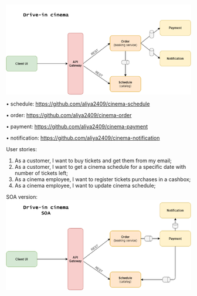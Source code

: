 ![Scheme](high-lvl-scheme.png)

• schedule: https://github.com/aliya2409/cinema-schedule

• order: https://github.com/aliya2409/cinema-order

• payment: https://github.com/aliya2409/cinema-payment

• notification: https://github.com/aliya2409/cinema-notification

User stories:
1. As a customer, I want to buy tickets and get them from my email;
2. As a customer, I want to get a cinema schedule for a specific date with number of tickets left;
3. As a cinema employee, I want to register tickets purchases in a cashbox;
4. As a cinema employee, I want to update cinema schedule;

SOA version:
![SOA](soa.png)
